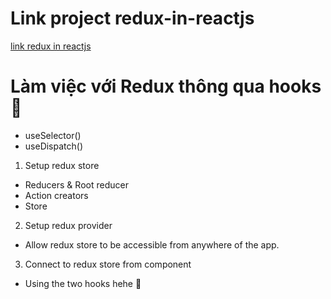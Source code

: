 # Link project redux-in-reactjs

[link redux in reactjs](https://duynghiadev.github.io/redux-in-react/)

# Làm việc với Redux thông qua hooks 🎉

- useSelector()
- useDispatch()

1. Setup redux store

- Reducers & Root reducer
- Action creators
- Store

2. Setup redux provider

- Allow redux store to be accessible from anywhere of the app.

3. Connect to redux store from component

- Using the two hooks hehe 🎉
